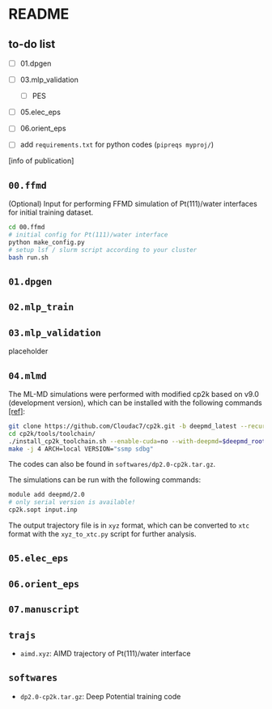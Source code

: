 # README

## to-do list

- [ ] 01.dpgen
- [ ] 03.mlp_validation
    - [ ] PES
- [ ] 05.elec_eps
- [ ] 06.orient_eps

- [ ] add `requirements.txt` for python codes (`pipreqs myproj/`)
 
[info of publication]

## `00.ffmd`

(Optional) Input for performing FFMD simulation of Pt(111)/water interfaces for initial training dataset.

``` bash
cd 00.ffmd
# initial config for Pt(111)/water interface
python make_config.py
# setup lsf / slurm script according to your cluster
bash run.sh
```

## `01.dpgen`

## `02.mlp_train`

## `03.mlp_validation`

placeholder

## `04.mlmd`

The ML-MD simulations were performed with modified cp2k based on v9.0 (development version), which can be installed with the following commands [[ref]](https://wiki.cheng-group.net/wiki/software_installation/deepmd-kit/deepmd-kit_installation_191/#dp-cp2k):

``` bash
git clone https://github.com/Cloudac7/cp2k.git -b deepmd_latest --recursive --depth=1
cd cp2k/tools/toolchain/
./install_cp2k_toolchain.sh --enable-cuda=no --with-deepmd=$deepmd_root --with-tfcc=$tensorflow_root --deepmd-mode=cuda --mpi-mode=no --with-libint=no --with-libxc=no --with-libxsmm=no
make -j 4 ARCH=local VERSION="ssmp sdbg"
```
The codes can also be found in `softwares/dp2.0-cp2k.tar.gz`.

The simulations can be run with the following commands:

``` bash
module add deepmd/2.0
# only serial version is available!
cp2k.sopt input.inp
```

The output trajectory file is in `xyz` format, which can be converted to `xtc` format with the `xyz_to_xtc.py` script for further analysis.


## `05.elec_eps`

## `06.orient_eps`

## `07.manuscript`

## `trajs`

- `aimd.xyz`: AIMD trajectory of Pt(111)/water interface

## `softwares`

- `dp2.0-cp2k.tar.gz`: Deep Potential training code

